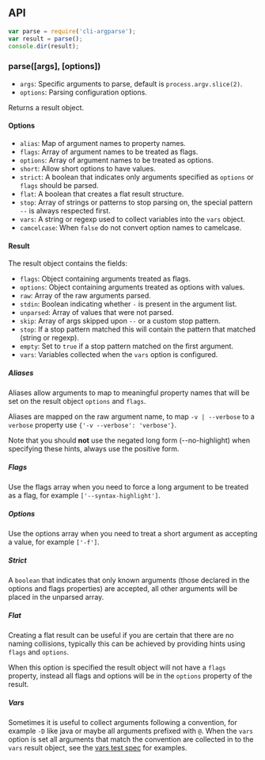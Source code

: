 ## API

```javascript
var parse = require('cli-argparse');
var result = parse();
console.dir(result);
```

### parse([args], [options])

* `args`: Specific arguments to parse, default is `process.argv.slice(2)`.
* `options`: Parsing configuration options.

Returns a result object.

#### Options

* `alias`: Map of argument names to property names.
* `flags`: Array of argument names to be treated as flags.
* `options`: Array of argument names to be treated as options.
* `short`: Allow short options to have values.
* `strict`: A boolean that indicates only arguments specified as `options` or `flags` should be parsed.
* `flat`: A boolean that creates a flat result structure.
* `stop`: Array of strings or patterns to stop parsing on, the special pattern `--` is always respected first.
* `vars`: A string or regexp used to collect variables into the `vars` object.
* `camcelcase`: When `false` do not convert option names to camelcase.

#### Result

The result object contains the fields:

* `flags`: Object containing arguments treated as flags.
* `options`: Object containing arguments treated as options with values.
* `raw`: Array of the raw arguments parsed. 
* `stdin`: Boolean indicating whether `-` is present in the argument list.
* `unparsed`: Array of values that were not parsed.
* `skip`: Array of args skipped upon `--` or a custom stop pattern.
* `stop`: If a stop pattern matched this will contain the pattern that matched (string or regexp).
* `empty`: Set to `true` if a stop pattern matched on the first argument.
* `vars`: Variables collected when the `vars` option is configured.

##### Aliases

Aliases allow arguments to map to meaningful property names that will be set on the result object `options` and `flags`.

Aliases are mapped on the raw argument name, to map `-v | --verbose` to a `verbose` property use `{'-v --verbose': 'verbose'}`.

Note that you should **not** use the negated long form (--no-highlight) when specifying these hints, always use the positive form.

##### Flags

Use the flags array when you need to force a long argument to be treated as a flag, for example `['--syntax-highlight']`.

##### Options

Use the options array when you need to treat a short argument as accepting a value, for example `['-f']`.

##### Strict

A `boolean` that indicates that only known arguments (those declared in the options and flags properties) are accepted, all other arguments will be placed in the unparsed array.

##### Flat

Creating a flat result can be useful if you are certain that there are no naming collisions, typically this can be achieved by providing hints using `flags` and `options`.

When this option is specified the result object will not have a `flags` property, instead all flags and options will be in the `options` property of the result.

##### Vars

Sometimes it is useful to collect arguments following a convention, for example `-D` like java or maybe all arguments prefixed with `@`. When the `vars` option is set all arguments that match the convention are collected in to the `vars` result object, see the [vars test spec](/test/spec/vars.js) for examples.

